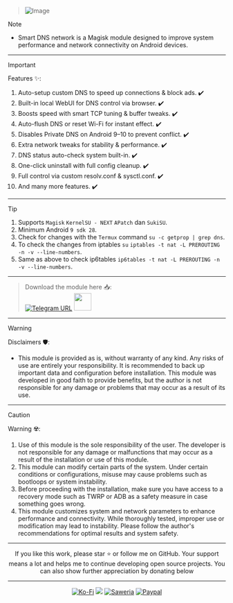 > ![Image](https://github.com/user-attachments/assets/d7944a8e-9148-418d-8433-a490fc539f78)

> [!NOTE]
> - Smart DNS network is a Magisk module designed to improve system performance and network connectivity on Android devices. 
<hr/>

> [!IMPORTANT]
> Features ✨:
> 1. Auto-setup custom DNS to speed up connections & block ads. ✔️
> 2. Built-in local WebUI for DNS control via browser. ✔️
> 3. Boosts speed with smart TCP tuning & buffer tweaks. ✔️
> 4. Auto-flush DNS or reset Wi-Fi for instant effect. ✔️
> 5. Disables Private DNS on Android 9–10 to prevent conflict. ✔️
> 6. Extra network tweaks for stability & performance. ✔️
> 7. DNS status auto-check system built-in. ✔️
> 8. One-click uninstall with full config cleanup. ✔️
> 9. Full control via custom resolv.conf & sysctl.conf. ✔️
> 10. And many more features. ✔️
<hr/>

> [!TIP]
> 1. Supports `Magisk` `KernelSU - NEXT` `APatch` dan `SukiSU`.
> 2. Minimum Android `9 sdk 28`.
> 3. Check for changes with the `Termux` command `su -c getprop | grep dns`.
> 4. To check the changes from iptables `su` `iptables -t nat -L PREROUTING -n -v --line-numbers`.
> 5. Same as above to check ip6tables `ip6tables -t nat -L PREROUTING -n -v --line-numbers`.
<hr/>

> Download the module here 📥:                  
> [![Telegram URL](https://img.shields.io/badge/Telegram-Join-2CA5E?style=social&logo=telegram)](https://t.me/modulkuntul)
> <img src="https://github.com/Anmol-Baranwal/Cool-GIFs-For-GitHub/assets/74038190/34376b0e-4ae2-4278-9d3d-82e8016a87d6" width="40">&nbsp;
<hr/>

> [!WARNING]
> Disclaimers 🛡️:
> - This module is provided as is, without warranty of any kind. Any risks of use are entirely your responsibility. It is recommended to back up important data and configuration before installation. This module was developed in good faith to provide benefits, but the author is not responsible for any damage or problems that may occur as a result of its use.
<hr/>

> [!CAUTION]
> Warning ☢️:
> 1. Use of this module is the sole responsibility of the user. The developer is not responsible for any damage or malfunctions that may occur as a result of the installation or use of this module.
> 2. This module can modify certain parts of the system. Under certain conditions or configurations, misuse may cause problems such as bootloops or system instability.
> 3. Before proceeding with the installation, make sure you have access to a recovery mode such as TWRP or ADB as a safety measure in case something goes wrong.
> 4. This module customizes system and network parameters to enhance performance and connectivity. While thoroughly tested, improper use or modification may lead to instability. Please follow the author's recommendations for optimal results and system safety.
<hr/>

<div align="center">
If you like this work, please star ⭐ or follow me on GitHub.
Your support means a lot and helps me to continue developing open source projects.
You can also show further appreciation by donating below
<div align="center">
<hr/>

[![Ko-Fi](https://img.shields.io/badge/Ko--fi-F16061?style=for-the-badge&logo=ko-fi&logoColor=white)](https://ko-fi.com/illumi666)
[![](https://img.shields.io/badge/-Trakteer-red?style=for-the-badge)](https://trakteer.id/demonica/tip)
[![Saweria](https://img.shields.io/badge/-Saweria-yellow?style=for-the-badge&logoColor=white)](https://saweria.co/DEMONICA)
[![Paypal](https://img.shields.io/badge/Paypal-blue?style=for-the-badge&logoColor=white)](https://www.paypal.com/paypalme/faniadittiya)
